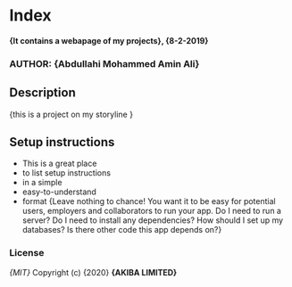 # Index
#### {It contains a webapage of my projects}, {8-2-2019}
### AUTHOR: **{Abdullahi Mohammed Amin Ali}**
## Description
{this is a project on my storyline }
## Setup instructions
* This is a great place
* to list setup instructions
* in a simple
* easy-to-understand
* format
{Leave nothing to chance! You want it to be easy for potential users, employers and collaborators to run your app. Do I need to run a server? Do I need to install any dependencies? How should I set up my databases? Is there other code this app depends on?}
### License
*{MIT}*
Copyright (c) {2020} **{AKIBA LIMITED}**
  
